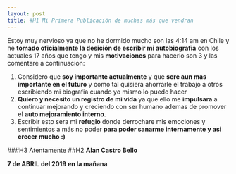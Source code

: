 ```yaml
---
layout: post
title: #H1 Mi Primera Publicación de muchas más que vendran
---
```

Estoy muy nervioso ya que no he dormido mucho son las 4:14 am en Chile y he **tomado oficialmente la desición de escribir mi autobiografia** con los actuales 17 años que tengo y mis **motivaciones** para hacerlo son 3 y las comentare a continuacion:

1. Considero que **soy importante actualmente** y que **sere aun mas importante en el futuro** y como tal quisiera ahorrarle el trabajo a otros escribiendo mi biografia cuando yo mismo lo puedo hacer
2. **Quiero y necesito un registro de mi vida** ya que ello me **impulsara** a continuar mejorando y creciendo con ser humano ademas de promover el **auto mejoramiento interno**.
3. Escribir esto sera mi **refugio** donde derrochare mis emociones y sentimientos a más no poder **para poder sanarme internamente y asi crecer mucho :)**


###H3 Atentamente 
##H2 **Alan Castro Bello** 

**7 de ABRIL del 2019 en la mañana**
